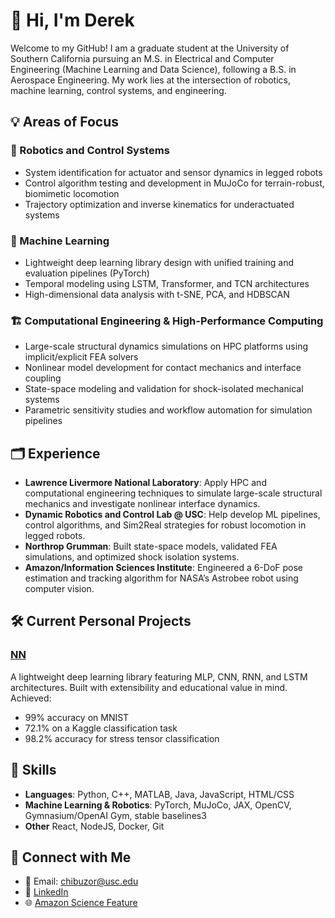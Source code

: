 # 👋 Hi, I'm Derek

Welcome to my GitHub! I am a graduate student at the University of Southern California pursuing an M.S. in Electrical and Computer Engineering (Machine Learning and Data Science), following a B.S. in Aerospace Engineering. My work lies at the intersection of robotics, machine learning, control systems, and engineering. 

## 💡 Areas of Focus

### 🦿 Robotics and Control Systems
- System identification for actuator and sensor dynamics in legged robots
- Control algorithm testing and development in MuJoCo for terrain-robust, biomimetic locomotion
- Trajectory optimization and inverse kinematics for underactuated systems

### 🤖 Machine Learning
- Lightweight deep learning library design with unified training and evaluation pipelines (PyTorch)
- Temporal modeling using LSTM, Transformer, and TCN architectures
- High-dimensional data analysis with t-SNE, PCA, and HDBSCAN

### 🏗️ Computational Engineering & High-Performance Computing
- Large-scale structural dynamics simulations on HPC platforms using implicit/explicit FEA solvers
- Nonlinear model development for contact mechanics and interface coupling
- State-space modeling and validation for shock-isolated mechanical systems
- Parametric sensitivity studies and workflow automation for simulation pipelines

## 🗂️ Experience

- **Lawrence Livermore National Laboratory**: Apply HPC and computational engineering techniques to simulate large-scale structural mechanics and investigate nonlinear interface dynamics.
- **Dynamic Robotics and Control Lab @ USC**: Help develop ML pipelines, control algorithms, and Sim2Real strategies for robust locomotion in legged robots.
- **Northrop Grumman**: Built state-space models, validated FEA simulations, and optimized shock isolation systems.
- **Amazon/Information Sciences Institute**: Engineered a 6-DoF pose estimation and tracking algorithm for NASA’s Astrobee robot using computer vision.

## 🛠️ Current Personal Projects

### [NN](https://github.com/derekc22/NN)
A lightweight deep learning library featuring MLP, CNN, RNN, and LSTM architectures. Built with extensibility and educational value in mind. Achieved:
- 99% accuracy on MNIST
- 72.1% on a Kaggle classification task
- 98.2% accuracy for stress tensor classification

## 💼 Skills

- **Languages**: Python, C++, MATLAB, Java, JavaScript, HTML/CSS
- **Machine Learning & Robotics**: PyTorch, MuJoCo, JAX, OpenCV, Gymnasium/OpenAI Gym, stable baselines3
- **Other** React, NodeJS, Docker, Git

## 🔗 Connect with Me

- 📧 Email: chibuzor@usc.edu  
- 🔗 [LinkedIn](https://www.linkedin.com/in/derekchibuzor)  
- 🌐 [Amazon Science Feature](https://www.amazon.science/news-and-features/usc-sure-student-develops-prototype-algorithm-to-help-automate-spacecraft-docking)
